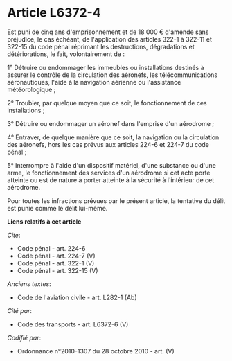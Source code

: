 # Article L6372-4

Est puni de cinq ans d'emprisonnement et de 18 000 € d'amende sans préjudice, le cas échéant, de l'application des articles
322-1 à 322-11 et 322-15 du code pénal réprimant les destructions, dégradations et détériorations, le fait, volontairement
de : 

1° Détruire ou endommager les immeubles ou installations destinés à assurer le contrôle de la circulation des aéronefs, les
télécommunications aéronautiques, l'aide à la navigation aérienne ou l'assistance météorologique ; 

2° Troubler, par quelque moyen que ce soit, le fonctionnement de ces installations ; 

3° Détruire ou endommager un aéronef dans l'emprise d'un aérodrome ; 

4° Entraver, de quelque manière que ce soit, la navigation ou la circulation des aéronefs, hors les cas prévus aux articles
224-6 et 224-7 du code pénal ; 

5° Interrompre à l'aide d'un dispositif matériel, d'une substance ou d'une arme, le fonctionnement des services d'un
aérodrome si cet acte porte atteinte ou est de nature à porter atteinte à la sécurité à l'intérieur de cet aérodrome. 

Pour toutes les infractions prévues par le présent article, la tentative du délit est punie comme le délit lui-même.

**Liens relatifs à cet article**

_Cite_:

  - Code pénal - art. 224-6
  - Code pénal - art. 224-7 (V)
  - Code pénal - art. 322-1 (V)
  - Code pénal - art. 322-15 (V)

_Anciens textes_:

  - Code de l'aviation civile - art. L282-1 (Ab)

_Cité par_:

  - Code des transports - art. L6372-6 (V)

_Codifié par_:

  - Ordonnance n°2010-1307 du 28 octobre 2010 - art. (V)

